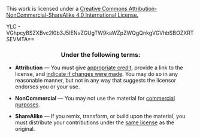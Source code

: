 This work is licensed under a [Creative Commons Attribution-NonCommercial-ShareAlike 4.0 International License.](http://creativecommons.org/licenses/by-nc-sa/4.0/)

YLC - VGhpcyBSZXBvc2l0b3J5IENvZGUgTW9kaWZpZWQgQnkgVGVhbSBOZXRTSEVMTA==




<div id="deed-conditions" class="row">
<h3 style="text-align: center">Under the following terms:</h3>
<ul dir="ltr" style="text-align: left" class="license-properties col-md-offset-2 col-md-8">
<li class="license by">
<p>
<strong>Attribution</strong> — <span rel="cc:requires" resource="http://creativecommons.org/ns#Attribution">You must give <a href="#" id="appropriate_credit_popup" class="helpLink" tabindex="0" data-original-title="" title="">appropriate credit</a></span>, provide a link to the license, and <span rel="cc:requires" resource="http://creativecommons.org/ns#Notice"><a href="#" id="indicate_changes_popup" class="helpLink" tabindex="0" data-original-title="" title="">indicate if changes were made</a></span>. You may do so in any reasonable manner, but not in any way that suggests the licensor endorses you or your use.
<span id="by-more-container"></span>
</p>
<p id="work-attribution-container" style="display:none;">
<strong>
Attribute this work:
</strong>
<br>
<input id="work-attribution" value="" type="text" readonly="readonly" onclick="this.select()" onfocus="document.getElementById('work-attribution').select();">
<input id="license-code" type="hidden" value="CC BY-NC-SA 4.0">
<input id="license-url" type="hidden" value="http://creativecommons.org/licenses/by-nc-sa/4.0/">
<p id="AnimeKaizoku" style="display:none;">
</a>
</p>
</li>
<li class="license nc" rel="cc:prohibits" resource="http://creativecommons.org/ns#CommercialUse">
<p>
<strong>NonCommercial</strong> — You may not use the material for <a href="#" id="commercial_purposes_popup" class="helpLink" tabindex="0" data-original-title="" title="">commercial purposes</a>.
<span id="nc-more-container"></span>
</p>
</li>
<li class="license sa" rel="cc:requires" resource="http://creativecommons.org/ns#ShareAlike">
<p>
<strong>ShareAlike</strong> — If you remix, transform, or build upon the material, you must distribute your contributions under the <a href="#" id="same_license_popup" class="helpLink" tabindex="0" data-original-title="" title="">same license</a> as the original.
<span id="sa-more-container"></span>
 </p>
</li>
</ul>
</div>
